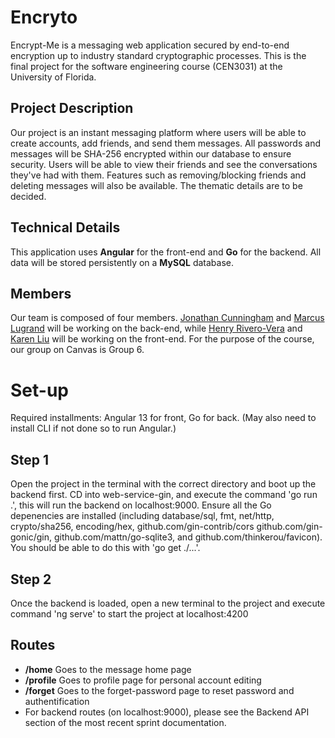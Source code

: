 # Encryto
Encrypt-Me is a messaging web application secured by end-to-end encryption up to industry standard cryptographic processes. This is the final project for the software engineering course (CEN3031) at the University of Florida.

## Project Description
Our project is an instant messaging platform where users will be able to create accounts, add friends, and send them messages. All passwords and messages will be SHA-256 encrypted within our database to ensure security. Users will be able to view their friends and see the conversations they've had with them. Features such as removing/blocking friends and deleting messages will also be available. The thematic details are to be decided.

## Technical Details
This application uses **Angular** for the front-end and **Go** for the backend. All data will be stored persistently on a **MySQL** database.

## Members
Our team is composed of four members. [Jonathan Cunningham](https://github.com/Nidaoke) and [Marcus Lugrand](https://github.com/marcuslugrand) will be working on the back-end, while [Henry Rivero-Vera](https://github.com/henryriverovera) and [Karen Liu](https://github.com/KareO2) will be working on the front-end. For the purpose of the course, our group on Canvas is Group 6.

# Set-up
Required installments: Angular 13 for front, Go for back. 
(May also need to install CLI if not done so to run Angular.)

## Step 1
  Open the project in the terminal with the correct directory and boot up the backend first. 
  CD into web-service-gin, and execute the command 'go run .', this will run the backend on localhost:9000.
  Ensure all the Go depenencies are installed (including database/sql, fmt, net/http, crypto/sha256, encoding/hex, github.com/gin-contrib/cors
    github.com/gin-gonic/gin, github.com/mattn/go-sqlite3, and github.com/thinkerou/favicon). You should be able to do this with 'go get ./...'.

## Step 2
  Once the backend is loaded, open a new terminal to the project and execute command 'ng serve' to start the project at localhost:4200

## Routes
  * **/home** Goes to the message home page 
  * **/profile** Goes to profile page for personal account editing
  * **/forget** Goes to the forget-password page to reset password and authentification
  * For backend routes (on localhost:9000), please see the Backend API section of the most recent sprint documentation.
